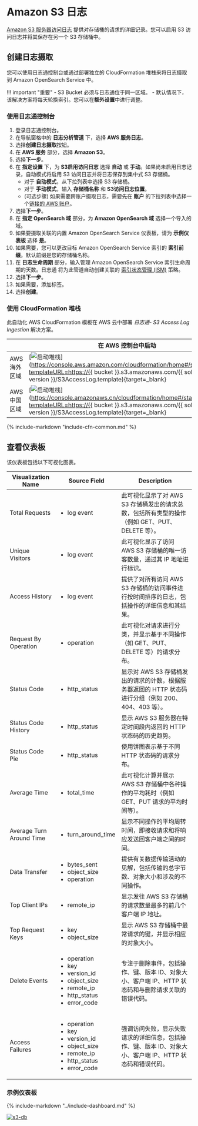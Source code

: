 # Amazon S3 日志
[Amazon S3 服务器访问日志](https://docs.aws.amazon.com/AmazonS3/latest/userguide/ServerLogs.html) 提供对存储桶的请求的详细记录。您可以启用 S3 访问日志并将其保存在另一个 S3 存储桶中。

## 创建日志摄取
您可以使用日志通控制台或通过部署独立的 CloudFormation 堆栈来将日志摄取到 Amazon OpenSearch Service 中。

!!! important "重要"
    - S3 Bucket 必须与日志通位于同一区域。
    - 默认情况下，该解决方案将每天轮换索引。您可以在**额外设置**中进行调整。

### 使用日志通控制台
1. 登录日志通控制台。
2. 在导航窗格中的 **日志分析管道** 下，选择 **AWS 服务日志**。
3. 选择**创建日志摄取**按钮。
4. 在 **AWS 服务** 部分，选择 **Amazon S3**。
5. 选择**下一步**。
6. 在 **指定设置** 下，为 **S3启用访问日志** 选择 **自动** 或 **手动**。如果尚未启用日志记录，自动模式将启用 S3 访问日志并将日志保存到集中式 S3 存储桶。
    - 对于 **自动模式**，从下拉列表中选择 S3 存储桶。
    - 对于 **手动模式**，输入 **存储桶名称** 和 **S3访问日志位置**。
    - (可选步骤) 如果需要跨账户摄取日志，需要先在 **账户** 的下拉列表中选择一个[链接的 AWS 账户](../link-account/index.md)。
7. 选择**下一步**。
8. 在 **指定 OpenSearch 域** 部分，为 **Amazon OpenSearch 域** 选择一个导入的域。
9. 如果要摄取关联的内置 Amazon OpenSearch Service 仪表板，请为 **示例仪表板** 选择 **是**。
10. 如果需要，您可以更改目标 Amazon OpenSearch Service 索引的 **索引前缀**。默认前缀是您的存储桶名称。
11. 在 **日志生命周期** 部分，输入管理 Amazon OpenSearch Service 索引生命周期的天数。日志通 将为此管道自动创建关联的 [索引状态管理 (ISM)](https://opensearch.org/docs/latest/im-plugin/ism/index/) 策略。
12. 选择**下一步**。
13. 如果需要，添加标签。
14. 选择**创建**。

### 使用 CloudFormation 堆栈
此自动化 AWS CloudFormation 模板在 AWS 云中部署 *日志通- S3 Access Log Ingestion* 解决方案。

|                      | 在 AWS 控制台中启动                                        | 下载模板                                            |
| -------------------- | ------------------------------------------------------------ | ------------------------------------------------------------ |
| AWS 海外区域 | [![启动堆栈](../../images/launch-stack.png)](https://console.aws.amazon.com/cloudformation/home#/stacks/new?templateURL=https://{{ bucket }}.s3.amazonaws.com/{{ solution }}/{{ version }}/S3AccessLog.template){target=_blank} | [模板](https://{{ bucket }}.s3.amazonaws.com/{{ solution }}/{{ version }}/S3AccessLog.template) |
| AWS 中国区域 | [![启动堆栈](../../images/launch-stack.png)](https://console.amazonaws.cn/cloudformation/home#/stacks/new?templateURL=https://{{ bucket }}.s3.amazonaws.com/{{ solution }}/{{ version }}/S3AccessLog.template){target=_blank} | [模板](https://{{ bucket }}.s3.amazonaws.com/{{ solution }}/{{ version }}/S3AccessLog.template) |

{%
include-markdown "include-cfn-common.md"
%}

## 查看仪表板

该仪表板包括以下可视化图表。

| Visualization Name       | Source Field                                                                                                                            | Description                                                                                                                                                        |
| ------------------------ | --------------------------------------------------------------------------------------------------------------------------------------- | ------------------------------------------------------------------------------------------------------------------------------------------------------------------ |
| Total Requests           | <ul><li> log event </li></ul>                                                                                                           | 此可视化显示了对 AWS S3 存储桶发出的请求总数，包括所有类型的操作（例如 GET、PUT、DELETE 等）。                        |
| Unique Visitors          | <ul><li> log event </li></ul>                                                                                                           | 此可视化显示了访问 AWS S3 存储桶的唯一访客数量，通过其 IP 地址进行标识。                                            |
| Access History           | <ul><li> log event </li></ul>                                                                                                           | 提供了对所有访问 AWS S3 存储桶的访问事件进行按时间排序的日志，包括操作的详细信息和其结果。                            |
| Request By Operation     | <ul><li> operation </li></ul>                                                                                                           | 此可视化对请求进行分类，并显示基于不同操作（如 GET、PUT、DELETE 等）的请求分布。                                  |
| Status Code              | <ul><li> http_status </li></ul>                                                                                                         | 显示对 AWS S3 存储桶发出的请求的计数，根据服务器返回的 HTTP 状态码进行分组（例如 200、404、403 等）。            |
| Status Code History      | <ul><li> http_status </li></ul>                                                                                                         | 显示 AWS S3 服务器在特定时间段内返回的 HTTP 状态码的历史趋势。                                            |
| Status Code Pie          | <ul><li> http_status </li></ul>                                                                                                         | 使用饼图表示基于不同 HTTP 状态码的请求分布。                                                                    |
| Average Time             | <ul><li> total_time </li></ul>                                                                                                          | 此可视化计算并展示 AWS S3 存储桶中各种操作的平均耗时（例如 GET、PUT 请求的平均时间等）。    |
| Average Turn Around Time | <ul><li> turn_around_time </li></ul>                                                                                                    | 显示不同操作的平均周转时间，即接收请求和将响应发送回客户端之间的时间。             |
| Data Transfer            | <ul><li> bytes_sent </li><li> object_size </li><li> operation </li></ul>                                                                | 提供有关数据传输活动的见解，包括传输的总字节数、对象大小和涉及的不同操作。                           |
| Top Client IPs           | <ul><li> remote_ip </li></ul>                                                                                                           | 显示发往 AWS S3 存储桶的请求数量最多的前几个客户端 IP 地址。                                                |
| Top Request Keys         | <ul><li> key </li><li> object_size </li></ul>                                                                                           | 显示 AWS S3 存储桶中最常请求的键，并显示相应的对象大小。                                                   |
| Delete Events            | <ul><li>operation</li><li>key</li><li>version_id</li><li>object_size</li><li>remote_ip</li><li>http_status</li><li>error_code</li></ul> | 专注于删除事件，包括操作、键、版本 ID、对象大小、客户端 IP、HTTP 状态码和与删除请求关联的错误代码。       |
| Access Failures          | <ul><li>operation</li><li>key</li><li>version_id</li><li>object_size</li><li>remote_ip</li><li>http_status</li><li>error_code</li></ul> | 强调访问失败，显示失败请求的详细信息，包括操作、键、版本 ID、对象大小、客户端 IP、HTTP 状态码和错误代码。 |

### 示例仪表板

{%
include-markdown "../include-dashboard.md"
%}

[![s3-db]][s3-db]

[s3-db]: ../../images/dashboards/s3-db.png
